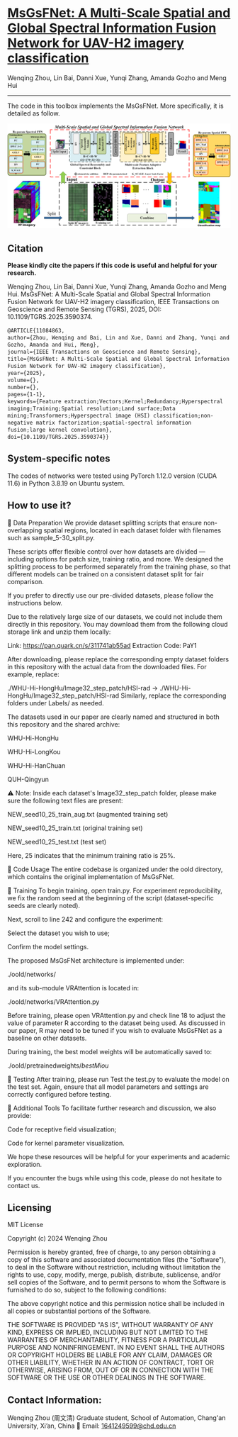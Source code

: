 # [MsGsFNet: A Multi-Scale Spatial and Global Spectral Information Fusion Network for UAV-H2 imagery classification](https://ieeexplore.ieee.org/document/11084863)

Wenqing Zhou, Lin Bai, Danni Xue, Yunqi Zhang, Amanda Gozho and Meng Hui
___________

The code in this toolbox implements the MsGsFNet. More specifically, it is detailed as follow.

![alt text](./Overall.png)

Citation
---------------------

**Please kindly cite the papers if this code is useful and helpful for your research.**

Wenqing Zhou, Lin Bai, Danni Xue, Yunqi Zhang, Amanda Gozho and Meng Hui. MsGsFNet: A Multi-Scale Spatial and Global Spectral Information Fusion Network for UAV-H2 imagery classification, IEEE Transactions on Geoscience and Remote Sensing (TGRS), 2025, DOI: 10.1109/TGRS.2025.3590374.

    @ARTICLE{11084863,
    author={Zhou, Wenqing and Bai, Lin and Xue, Danni and Zhang, Yunqi and Gozho, Amanda and Hui, Meng},
    journal={IEEE Transactions on Geoscience and Remote Sensing}, 
    title={MsGsFNet: A Multi-Scale Spatial and Global Spectral Information Fusion Network for UAV-H2 imagery classification}, 
    year={2025},
    volume={},
    number={},
    pages={1-1},
    keywords={Feature extraction;Vectors;Kernel;Redundancy;Hyperspectral imaging;Training;Spatial resolution;Land surface;Data mining;Transformers;Hyperspectral image (HSI) classification;non-negative matrix factorization;spatial-spectral information fusion;large kernel convolution},
    doi={10.1109/TGRS.2025.3590374}}
    
System-specific notes
---------------------
The codes of networks were tested using PyTorch 1.12.0 version (CUDA 11.6) in Python 3.8.19 on Ubuntu system.

How to use it?
---------------------
📁 Data Preparation
We provide dataset splitting scripts that ensure non-overlapping spatial regions, located in each dataset folder with filenames such as sample_5-30_split.py.

These scripts offer flexible control over how datasets are divided — including options for patch size, training ratio, and more. We designed the splitting process to be performed separately from the training phase, so that different models can be trained on a consistent dataset split for fair comparison.

If you prefer to directly use our pre-divided datasets, please follow the instructions below.

Due to the relatively large size of our datasets, we could not include them directly in this repository. You may download them from the following cloud storage link and unzip them locally:

Link: https://pan.quark.cn/s/311741ab55ad
Extraction Code: PaY1

After downloading, please replace the corresponding empty dataset folders in this repository with the actual data from the downloaded files. For example, replace:

./WHU-Hi-HongHu/Image32_step_patch/HSI-rad
→
./WHU-Hi-HongHu/Image32_step_patch/HSI-rad
Similarly, replace the corresponding folders under Labels/ as needed.

The datasets used in our paper are clearly named and structured in both this repository and the shared archive:

WHU-Hi-HongHu

WHU-Hi-LongKou

WHU-Hi-HanChuan

QUH-Qingyun

⚠️ Note: Inside each dataset's Image32_step_patch folder, please make sure the following text files are present:

NEW_seed10_25_train_aug.txt (augmented training set)

NEW_seed10_25_train.txt (original training set)

NEW_seed10_25_test.txt (test set)

Here, 25 indicates that the minimum training ratio is 25%.

🧪 Code Usage
The entire codebase is organized under the oold directory, which contains the original implementation of MsGsFNet.

🔹 Training
To begin training, open train.py.
For experiment reproducibility, we fix the random seed at the beginning of the script (dataset-specific seeds are clearly noted).

Next, scroll to line 242 and configure the experiment:

Select the dataset you wish to use;

Confirm the model settings.

The proposed MsGsFNet architecture is implemented under:

./oold/networks/

and its sub-module VRAttention is located in:

./oold/networks/VRAttention.py

Before training, please open VRAttention.py and check line 18 to adjust the value of parameter R according to the dataset being used. As discussed in our paper, R may need to be tuned if you wish to evaluate MsGsFNet as a baseline on other datasets.

During training, the best model weights will be automatically saved to:

./oold/pretrainedweights/_bestMiou_

🔹 Testing
After training, please run Test the test.py to evaluate the model on the test set. Again, ensure that all model parameters and settings are correctly configured before testing.

👀 Additional Tools
To facilitate further research and discussion, we also provide:

Code for receptive field visualization;

Code for kernel parameter visualization.

We hope these resources will be helpful for your experiments and academic exploration.

If you encounter the bugs while using this code, please do not hesitate to contact us.

Licensing
---------

MIT License

Copyright (c) 2024 Wenqing Zhou

Permission is hereby granted, free of charge, to any person obtaining a copy
of this software and associated documentation files (the "Software"), to deal
in the Software without restriction, including without limitation the rights
to use, copy, modify, merge, publish, distribute, sublicense, and/or sell
copies of the Software, and to permit persons to whom the Software is
furnished to do so, subject to the following conditions:

The above copyright notice and this permission notice shall be included in all
copies or substantial portions of the Software.

THE SOFTWARE IS PROVIDED "AS IS", WITHOUT WARRANTY OF ANY KIND, EXPRESS OR
IMPLIED, INCLUDING BUT NOT LIMITED TO THE WARRANTIES OF MERCHANTABILITY,
FITNESS FOR A PARTICULAR PURPOSE AND NONINFRINGEMENT. IN NO EVENT SHALL THE
AUTHORS OR COPYRIGHT HOLDERS BE LIABLE FOR ANY CLAIM, DAMAGES OR OTHER
LIABILITY, WHETHER IN AN ACTION OF CONTRACT, TORT OR OTHERWISE, ARISING FROM,
OUT OF OR IN CONNECTION WITH THE SOFTWARE OR THE USE OR OTHER DEALINGS IN THE
SOFTWARE.

Contact Information:
--------------------

Wenqing Zhou (周文清)
Graduate student, School of Automation,
Chang'an University, Xi’an, China
📧 Email: 1641249599@chd.edu.cn 

